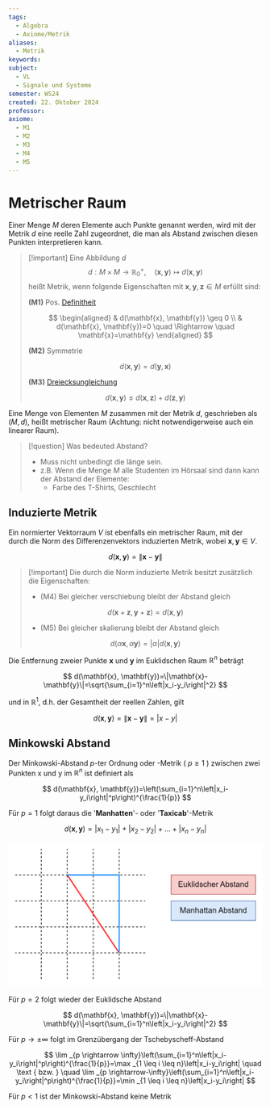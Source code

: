 ```yaml
---
tags:
  - Algebra
  - Axiome/Metrik
aliases:
  - Metrik
keywords: 
subject:
  - VL
  - Signale und Systeme
semester: WS24
created: 22. Oktober 2024
professor: 
axiome:
  - M1
  - M2
  - M3
  - M4
  - M5
---
```

 

# Metrischer Raum

Einer Menge $M$ deren Elemente auch Punkte genannt werden, wird mit der Metrik $d$ eine reelle Zahl zugeordnet, die man als Abstand zwischen diesen Punkten interpretieren kann.

> [!important]  Eine Abbildung $d$
> $$ d: M \times M \rightarrow \mathbb{R}_0^{+}, \quad(\mathbf{x}, \mathbf{y}) \mapsto d(\mathbf{x}, \mathbf{y})$$
> heißt Metrik, wenn folgende Eigenschaften mit $\mathbf{x}, \mathbf{y}, \mathbf{z} \in M$ erfüllt sind:
>
> **(M1)** Pos. [Definitheit](Definitheit.md)
> 
> $$
> \begin{aligned}
> & d(\mathbf{x}, \mathbf{y}) \geq 0 \\
> & d(\mathbf{x}, \mathbf{y})=0 \quad \Rightarrow \quad \mathbf{x}=\mathbf{y}
> \end{aligned}
> $$
> 
> **(M2)** Symmetrie
> 
> $$
> d(\mathbf{x}, \mathbf{y})=d(\mathbf{y}, \mathbf{x})
> $$
> 
> **(M3)** [Dreiecksungleichung](Betrag.md)
> 
> $$
> d(\mathbf{x}, \mathbf{y}) \leq d(\mathbf{x}, \mathbf{z})+d(\mathbf{z}, \mathbf{y})
> $$
> 

Eine Menge von Elementen $M$ zusammen mit der Metrik $d$, geschrieben als $(M, d)$, heißt metrischer Raum (Achtung: nicht notwendigerweise auch ein linearer Raum).

>[!question] Was bedeuted Abstand?
> - Muss nicht unbedingt die länge sein.
> - z.B. Wenn die Menge $M$ alle Studenten im Hörsaal sind dann kann der Abstand der Elemente:
>     - Farbe des T-Shirts, Geschlecht

## Induzierte Metrik

Ein normierter Vektorraum $V$ ist ebenfalls ein metrischer Raum, mit der durch die Norm des Differenzenvektors induzierten Metrik, wobei $\mathbf{x}, \mathbf{y} \in V$.

$$
d(\mathbf{x}, \mathbf{y})=\|\mathbf{x}-\mathbf{y}\|
$$


> [!important] Die durch die Norm induzierte Metrik besitzt zusätzlich die Eigenschaften:
> 
> - (M4) Bei gleicher verschiebung bleibt der Abstand gleich
> 
> $$d(\mathbf{x}+\mathbf{z}, \mathbf{y}+\mathbf{z}) =d(\mathbf{x}, \mathbf{y}) $$
> 
> - (M5) Bei gleicher skalierung bleibt der Abstand gleich
> 
> $$d(\alpha \mathbf{x}, \alpha \mathbf{y}) =|\alpha| d(\mathbf{x}, \mathbf{y})$$
> 

Die Entfernung zweier Punkte $\mathbf{x}$ und $\mathbf{y}$ im Euklidschen Raum $\mathbb{R}^n$ beträgt

$$
d(\mathbf{x}, \mathbf{y})=\|\mathbf{x}-\mathbf{y}\|=\sqrt{\sum_{i=1}^n\left|x_i-y_i\right|^2}
$$

und in $\mathbb{R}^1$, d.h. der Gesamtheit der reellen Zahlen, gilt

$$
d(\mathbf{x}, \mathbf{y})=\|\mathbf{x}-\mathbf{y}\|=|x-y|
$$

## Minkowski Abstand

Der Minkowski-Abstand $p$-ter Ordnung oder -Metrik ( $p \geq 1$ ) zwischen zwei Punkten x und y im $\mathbb{R}^n$ ist definiert als

$$
d(\mathbf{x}, \mathbf{y})=\left(\sum_{i=1}^n\left|x_i-y_i\right|^p\right)^{\frac{1}{p}}
$$


Für $p=1$ folgt daraus die '**Manhatten**'- oder '**Taxicab**'-Metrik

$$
d(\mathbf{x}, \mathbf{y})=\left|x_1-y_1\right|+\left|x_2-y_2\right|+\ldots+\left|x_n-y_n\right|
$$

![invert_dark|500](assets/Pasted%20image%2020241022103316.png)


Für $p=2$ folgt wieder der Euklidsche Abstand

$$
d(\mathbf{x}, \mathbf{y})=\|\mathbf{x}-\mathbf{y}\|=\sqrt{\sum_{i=1}^n\left|x_i-y_i\right|^2}
$$


Für $p \rightarrow \pm \infty$ folgt im Grenzübergang der Tschebyscheff-Abstand

$$
\lim _{p \rightarrow \infty}\left(\sum_{i=1}^n\left|x_i-y_i\right|^p\right)^{\frac{1}{p}}=\max _{1 \leq i \leq n}\left|x_i-y_i\right| \quad \text { bzw. } \quad \lim _{p \rightarrow-\infty}\left(\sum_{i=1}^n\left|x_i-y_i\right|^p\right)^{\frac{1}{p}}=\min _{1 \leq i \leq n}\left|x_i-y_i\right|
$$


Für $p<1$ ist der Minkowski-Abstand keine Metrik